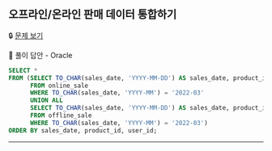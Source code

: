 ## **오프라인/온라인 판매 데이터 통합하기**

🔒 [문제 보기](https://school.programmers.co.kr/learn/courses/30/lessons/131537)

🔑 풀이 답안 - Oracle

```SQL
SELECT *
FROM (SELECT TO_CHAR(sales_date, 'YYYY-MM-DD') AS sales_date, product_id, user_id, sales_amount
      FROM online_sale
      WHERE TO_CHAR(sales_date, 'YYYY-MM') = '2022-03'
      UNION ALL
      SELECT TO_CHAR(sales_date, 'YYYY-MM-DD') AS sales_date, product_id, NULL AS user_id, sales_amount
      FROM offline_sale
      WHERE TO_CHAR(sales_date, 'YYYY-MM') = '2022-03')
ORDER BY sales_date, product_id, user_id;
```

-----